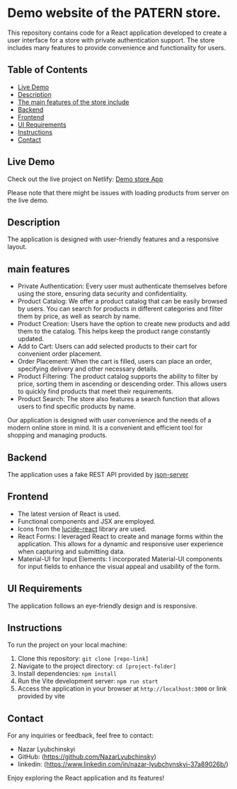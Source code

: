 # Demo website of the PATERN store.

This repository contains code for a React application developed to create a user interface for a store with private authentication support. The store includes many features to provide convenience and functionality for users.

## Table of Contents

- [Live Demo](#live-demo)
- [Description](#description)
- [The main features of the store include](#main-features)
- [Backend](#backend)
- [Frontend](#frontend)
- [UI Requirements](#ui-requirements)
- [Instructions](#instructions)
- [Contact](#contact)

## Live Demo

Check out the live project on Netlify: [Demo store App]([https://main--demo-book-list.netlify.app/](https://main--preeminent-travesseiro-4bf4a2.netlify.app/))

Please note that there might be issues with loading products from server on the live demo.


## Description

 The application is designed with user-friendly features and a responsive layout.

## main features

- Private Authentication: Every user must authenticate themselves before using the store, ensuring data security and confidentiality.
- Product Catalog: We offer a product catalog that can be easily browsed by users. You can search for products in different categories and filter them by price, as well as search by name.
- Product Creation: Users have the option to create new products and add them to the catalog. This helps keep the product range constantly updated.
- Add to Cart: Users can add selected products to their cart for convenient order placement.
- Order Placement: When the cart is filled, users can place an order, specifying delivery and other necessary details.
- Product Filtering: The product catalog supports the ability to filter by price, sorting them in ascending or descending order. This allows users to quickly find products that meet their requirements.
- Product Search: The store also features a search function that allows users to find specific products by name.

Our application is designed with user convenience and the needs of a modern online store in mind. It is a convenient and efficient tool for shopping and managing products.

## Backend

The application uses a fake REST API provided by [json-server]([https://github.com/typicode/json-server](https://privateauth.onrender.com)) 

## Frontend
- The latest version of React is used.
- Functional components and JSX are employed.
- Icons from the [lucide-react](https://mui.com/material-ui/material-icons/) library are used.
- React Forms: I leveraged React to create and manage forms within the application. This allows for a dynamic and responsive user experience when capturing and submitting data.
- Material-UI for Input Elements: I incorporated Material-UI components for input fields to enhance the visual appeal and usability of the form.

## UI Requirements

The application follows an eye-friendly design and is responsive.

## Instructions

To run the project on your local machine:

1. Clone this repository: `git clone [repo-link]`
2. Navigate to the project directory: `cd [project-folder]`
3. Install dependencies: `npm install`
4. Run the Vite development server: `npm run start`
5. Access the application in your browser at `http://localhost:3000` or link provided by vite

## Contact

For any inquiries or feedback, feel free to contact:

- Nazar Lyubchinskyi
- GitHub: (https://github.com/NazarLyubchinsky)
- linkedin: (https://www.linkedin.com/in/nazar-lyubchynskyi-37a89026b/)



Enjoy exploring the React application and its features!
